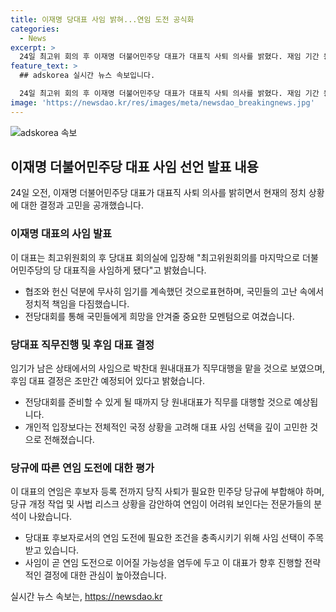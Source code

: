 ```yaml
---
title: 이재명 당대표 사임 밝혀...연임 도전 공식화
categories:
  - News
excerpt: >
  24일 최고위 회의 후 이재명 더불어민주당 대표가 대표직 사퇴 의사를 밝혔다. 재임 기간 동안의 정치적으로 어려운 상황과 국민의 힘든 상황에 대한 책임과 미안함을 표현하며, 당의 상황을 정리하고 판단한 후 전당대회를 준비할 것이라고 밝혀, 당 대표직 연임에 대한 결정은 조만간 내릴 것이라고 밝혔다. 이에 따라 최고위원회가 끝날 때까지 박찬대 원내대표가 직무대행을 할 것으로 전망된다. 이 대표의 연임은 갈수록 어려워지고 있으며, 사퇴 가운데 연임 도전으로 받아들여질 것으로 보인다.
feature_text: >
  ## adskorea 실시간 뉴스 속보입니다.

  24일 최고위 회의 후 이재명 더불어민주당 대표가 대표직 사퇴 의사를 밝혔다. 재임 기간 동안의 정치적으로 어려운 상황과 국민의 힘든 상황에 대한 책임과 미안함을 표현하며, 당의 상황을 정리하고 판단한 후 전당대회를 준비할 것이라고 밝혀, 당 대표직 연임에 대한 결정은 조만간 내릴 것이라고 밝혔다. 이에 따라 최고위원회가 끝날 때까지 박찬대 원내대표가 직무대행을 할 것으로 전망된다. 이 대표의 연임은 갈수록 어려워지고 있으며, 사퇴 가운데 연임 도전으로 받아들여질 것으로 보인다.
image: 'https://newsdao.kr/res/images/meta/newsdao_breakingnews.jpg'
---
```


<p><img src="https://newsdao.kr/res/images/meta/newsdao_breakingnews.jpg" alt="adskorea 속보" /></p>

<h2 data-ke-size="size26">이재명 더불어민주당 대표 사임 선언 발표 내용</h2>

<p data-ke-size="size16">24일 오전, 이재명 더불어민주당 대표가 대표직 사퇴 의사를 밝히면서 현재의 정치 상황에 대한 결정과 고민을 공개했습니다.</p>

<h3>이재명 대표의 사임 발표</h3>

<p data-ke-size="size16">이 대표는 최고위원회의 후 당대표 회의실에 입장해 "최고위원회의를 마지막으로 더불어민주당의 당 대표직을 사임하게 됐다"고 밝혔습니다.</p>

<ul>
  <li>협조와 헌신 덕분에 무사히 임기를 계속했던 것으로표현하며, 국민들의 고난 속에서 정치적 책임을 다짐했습니다.</li>
  <li>전당대회를 통해 국민들에게 희망을 안겨줄 중요한 모멘텀으로 여겼습니다.</li>
</ul>

<h3>당대표 직무진행 및 후임 대표 결정</h3>

<p data-ke-size="size16">임기가 남은 상태에서의 사임으로 박찬대 원내대표가 직무대행을 맡을 것으로 보였으며, 후임 대표 결정은 조만간 예정되어 있다고 밝혔습니다.</p>

<ul>
  <li>전당대회를 준비할 수 있게 될 때까지 당 원내대표가 직무를 대행할 것으로 예상됩니다.</li>
  <li>개인적 입장보다는 전체적인 국정 상황을 고려해 대표 사임 선택을 깊이 고민한 것으로 전해졌습니다.</li>
</ul>

<h3>당규에 따른 연임 도전에 대한 평가</h3>

<p data-ke-size="size16">이 대표의 연임은 후보자 등록 전까지 당직 사퇴가 필요한 민주당 당규에 부합해야 하며, 당규 개정 작업 및 사법 리스크 상황을 감안하여 연임이 어려워 보인다는 전문가들의 분석이 나왔습니다.</p>

<ul>
  <li>당대표 후보자로서의 연임 도전에 필요한 조건을 충족시키기 위해 사임 선택이 주목 받고 있습니다.</li>
  <li>사임이 곧 연임 도전으로 이어질 가능성을 염두에 두고 이 대표가 향후 진행할 전략적인 결정에 대한 관심이 높아졌습니다.</li>
</ul>
실시간 뉴스 속보는, <a href="https://newsdao.kr" rel="dofollow">https://newsdao.kr</a>


